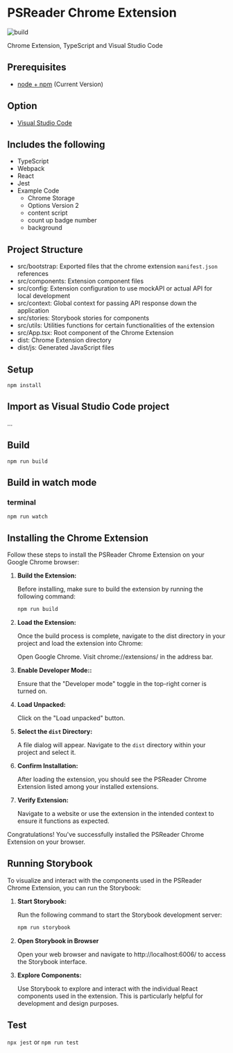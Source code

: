 # PSReader Chrome Extension

![build](https://github.com/chibat/chrome-extension-typescript-starter/workflows/build/badge.svg)

Chrome Extension, TypeScript and Visual Studio Code

## Prerequisites

- [node + npm](https://nodejs.org/) (Current Version)

## Option

- [Visual Studio Code](https://code.visualstudio.com/)

## Includes the following

- TypeScript
- Webpack
- React
- Jest
- Example Code
  - Chrome Storage
  - Options Version 2
  - content script
  - count up badge number
  - background

## Project Structure

- src/bootstrap: Exported files that the chrome extension `manifest.json` references
- src/components: Extension component files
- src/config: Extension configuration to use mockAPI or actual API for local development
- src/context: Global context for passing API response down the application
- src/stories: Storybook stories for components
- src/utils: Utilities functions for certain functionalities of the extension
- src/App.tsx: Root component of the Chrome Extension
- dist: Chrome Extension directory
- dist/js: Generated JavaScript files

## Setup

```
npm install
```

## Import as Visual Studio Code project

...

## Build

```
npm run build
```

## Build in watch mode

### terminal

```
npm run watch
```

## Installing the Chrome Extension

Follow these steps to install the PSReader Chrome Extension on your Google Chrome browser:

1. **Build the Extension:**

   Before installing, make sure to build the extension by running the following command:

   ```bash
   npm run build
   ```

2. **Load the Extension:**

    Once the build process is complete, navigate to the dist directory in your project and load the extension into Chrome:

    Open Google Chrome.
    Visit chrome://extensions/ in the address bar.

3. **Enable Developer Mode::**

    Ensure that the "Developer mode" toggle in the top-right corner is turned on.

4. **Load Unpacked:**

    Click on the "Load unpacked" button.

5. **Select the `dist` Directory:**

    A file dialog will appear. Navigate to the `dist` directory within your project and select it.

6. **Confirm Installation:**

    After loading the extension, you should see the PSReader Chrome Extension listed among your installed extensions.

7. **Verify Extension:**

    Navigate to a website or use the extension in the intended context to ensure it functions as expected.


Congratulations! You've successfully installed the PSReader Chrome Extension on your browser. 

## Running Storybook

To visualize and interact with the components used in the PSReader Chrome Extension, you can run the Storybook:

1. **Start Storybook:**

    Run the following command to start the Storybook development server:

    ```bash
    npm run storybook
    ```

2. **Open Storybook in Browser**

    Open your web browser and navigate to http://localhost:6006/ to access the Storybook interface.

3. **Explore Components:**

    Use Storybook to explore and interact with the individual React components used in the extension. This is particularly helpful for development and design purposes.

## Test

`npx jest` or `npm run test`
